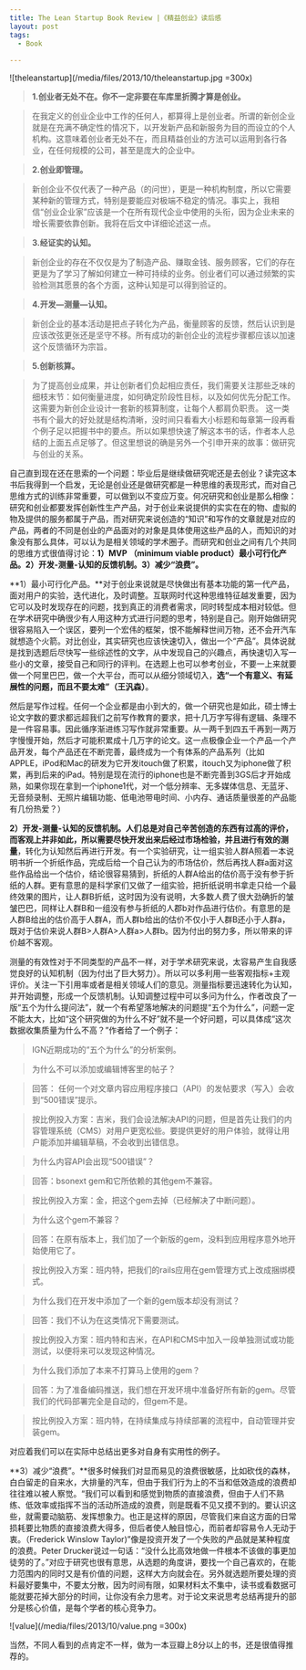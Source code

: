 ```yaml
---
title: The Lean Startup Book Review |《精益创业》读后感
layout: post
tags:
  - Book
  
---  
```


![theleanstartup](/media/files/2013/10/theleanstartup.jpg =300x)

>**1.创业者无处不在。你不一定非要在车库里折腾才算是创业。**

>在我定义的创业企业中工作的任何人，都算得上是创业者。所谓的新创企业就是在充满不确定性的情况下，以开发新产品和新服务为目的而设立的个人机构。这意味着创业者无处不在，而且精益创业的方法可以运用到各行各业，在任何规模的公司，甚至是庞大的企业中。

>**2.创业即管理。**

>新创企业不仅代表了一种产品（的问世），更是一种机构制度，所以它需要某种新的管理方式，特别是要能应对极端不稳定的情况。事实上，我相信“创业企业家”应该是一个在所有现代企业中使用的头衔，因为企业未来的增长需要依靠创新。我将在后文中详细论述这一点。

>**3.经证实的认知。**

>新创企业的存在不仅仅是为了制造产品、赚取金钱、服务顾客，它们的存在更是为了学习了解如何建立一种可持续的业务。创业者们可以通过频繁的实验检测其愿景的各个方面，这种认知是可以得到验证的。

>**4.开发—测量—认知。**

>新创企业的基本活动是把点子转化为产品，衡量顾客的反馈，然后认识到是应该改弦更张还是坚守不移。所有成功的新创企业的流程步骤都应该以加速这个反馈循环为宗旨。

>**5.创新核算。**

>为了提高创业成果，并让创新者们负起相应责任，我们需要关注那些乏味的细枝末节：如何衡量进度，如何确定阶段性目标，以及如何优先分配工作。这需要为新创企业设计一套新的核算制度，让每个人都肩负职责。
这一类书有个最大的好处就是结构清晰，没时间只看看大小标题和每章第一段再看个例子足以把握书中的要点。所以如果想快速了解这本书的话，作者本人总结的上面五点足够了。但这里想说的确是另外一个引申开来的故事：做研究与创业的关系。

自己直到现在还在思索的一个问题：毕业后是继续做研究呢还是去创业？读完这本书后我得到一个启发，无论是创业还是做研究都是一种思维的表现形式，而对自己思维方式的训练非常重要，可以做到以不变应万变。何况研究和创业是那么相像：研究和创业都要发挥创新性生产产品，对于创业来说提供的实实在在的物、虚拟的物及提供的服务都属于产品，而对研究来说创造的“知识”和写作的文章就是对应的产品，两者的不同是创业的产品面对的对象是具体使用这些产品的人，而知识的对象没有那么具体，可以认为是相关领域的学术圈子。而研究和创业之间有几个共同的思维方式很值得讨论：**1）MVP （minimum viable product）最小可行化产品。2）开发-测量-认知的反馈机制。3）减少“浪费”。**

**1）最小可行化产品。**对于创业来说就是尽快做出有基本功能的第一代产品，面对用户的实验，迭代进化，及时调整。互联网时代这种思维特征越发重要，因为它可以及时发现存在的问题，找到真正的消费者需求，同时转型成本相对较低。但在学术研究中确很少有人用这种方式进行问题的思考，特别是自己。刚开始做研究很容易陷入一个误区，要列一个宏伟的框架，恨不能解释世间万物，还不会开汽车就想造个火箭。对比创业，其实研究也应该快速切入，做出一个“产品”。具体说就是找到选题后尽快写一些综述性的文字，从中发现自己的兴趣点，再快速切入写一些小的文章，接受自己和同行的评判。在选题上也可以参考创业，不要一上来就要做一个阿里巴巴，做一个大平台，而可以从细分领域切入，**选“一个有意义、有延展性的问题，而且不要太难”（王汎森）**。

然后是写作过程。任何一个企业都是由小到大的，做一个研究也是如此，硕士博士论文字数的要求都远超我们之前写作教育的要求，把十几万字写得有逻辑、条理不是一件容易事。因此循序渐进练习写作就非常重要。从一两千到四五千再到一两万字慢慢开始，然后才可能积累成十几万字的论文。这一点极像企业一个产品一个产品开发，每个产品还在不断完善，最终成为一个有体系的产品系列（比如APPLE，iPod和Mac的研发为它开发itouch做了积累，itouch又为iphone做了积累，再到后来的iPad。特别是现在流行的iphone也是不断完善到3GS后才开始成熟，如果你现在拿到一个iphone1代，对一个低分辨率、无多媒体信息、无蓝牙、无音频录制、无照片编辑功能、低电池带电时间、小内存、通话质量很差的产品能有几份热爱？）

**2）开发-测量-认知的反馈机制。**人们总是对自己辛苦创造的东西有过高的评价，而客观上并非如此，所以需要尽快开发出来后经过市场检验，并且进行**有效的测量**，转化为认知然后再进行开发。有一个实验研究，让一组实验人群A照着一本说明书折一个折纸作品，完成后给一个自己认为的市场估价，然后再找人群a面对这些作品给出一个估价，结论很容易猜到，折纸的人群A给出的估价高于没有参于折纸的人群。更有意思的是科学家们又做了一组实验，把折纸说明书拿走只给一个最终效果的图片，让人群B折纸，这时因为没有说明，大多数人费了很大劲确折的皱皱巴巴，同样让人群B和一组没有参与折纸的人郡b对作品进行估价。有意思的是人群B给出的估价高于人群A，而人群b给出的估价不仅小于人群B还小于人群a，既对于估价来说人群B>人群A>人群a>人群b。因为付出的努力多，所以带来的评价越不客观。

测量的有效性对于不同类型的产品不一样，对于学术研究来说，太容易产生自我感觉良好的认知机制（因为付出了巨大努力）。所以可以多利用一些客观指标+主观评价。关注一下引用率或者是相关领域人们的意见。测量指标要迅速转化为认知，并开始调整，形成一个反馈机制。认知调整过程中可以多问为什么，作者改良了一版“五个为什么提问法”，就一个有希望落地解决的问题提“五个为什么”，问题一定不能太大，比如“这个研究做的为什么不好”就不是一个好问题，可以具体成“这次数据收集质量为什么不高？”作者给了一个例子：

>IGN近期成功的“五个为什么”的分析案例。

>为什么不可以添加或编辑博客里的帖子？

>回答： 任何一个对文章内容应用程序接口（API）的发帖要求（写入）会收到“500错误”提示。

>按比例投入方案：吉米，我们会设法解决API的问题，但是首先让我们的内容管理系统（CMS）对用户更宽松些。要提供更好的用户体验，就得让用户能添加并编辑草稿，不会收到出错信息。

>为什么内容API会出现“500错误”？

>回答：bsonext gem和它所依赖的其他gem不兼容。

>按比例投入方案：金，把这个gem去掉（已经解决了中断问题）。

>为什么这个gem不兼容？

>回答：在原有版本上，我们加了一个新版的gem，没料到应用程序意外地开始使用它了。

>按比例投入方案：班内特，把我们的rails应用在gem管理方式上改成捆绑模式。

>为什么我们在开发中添加了一个新的gem版本却没有测试？

>回答：我们不认为在这类情况下需要测试。

>按比例投入方案：班内特和吉米，在API和CMS中加入一段单独测试或功能测试，以便将来可以发现这种情况。

>为什么我们添加了本来不打算马上使用的gem？

>回答：为了准备编码推送，我们想在开发环境中准备好所有新的gem。尽管我们的代码部署完全是自动的，但gem不是。

>按比例投入方案：班内特，在持续集成与持续部署的流程中，自动管理并安装gem。

对应着我们可以在实际中总结出更多对自身有实用性的例子。

**3）减少“浪费”。**很多时候我们对显而易见的浪费很敏感，比如砍伐的森林，白白留走的自来水，大排量的汽车，但由于我们行为上的不当和低效造成的浪费却往往难以被人察觉。“我们可以看到和感觉到物质的直接浪费，但由于人们不熟练、低效率或指挥不当的活动所造成的浪费，则是既看不见又摸不到的。要认识这些，就需要动脑筋、发挥想象力。也正是这样的原因，尽管我们来自这方面的日常损耗要比物质的直接浪费大得多，但后者使人触目惊心，而前者却容易令人无动于衷。（Frederick Winslow Taylor)”像是投资开发了一个失败的产品就是某种程度的浪费。Peter Drucker说过一句话：“没什么比高效地做一件根本不该做的事更加徒劳的了。”对应于研究也很有意思，从选题的角度讲，要找一个自己喜欢的，在能力范围内的同时又是有价值的问题，这样大方向就会在。另外就选题所要处理的资料最好要集中，不要太分散，因为时间有限，如果材料太不集中，读书或看数据可能就要花掉大部分的时间，让你没有余力思考。对于论文来说思考总结再提升的部分是核心价值，是每个学者的核心竞争力。

![value](/media/files/2013/10/value.png =300x)

当然，不同人看到的点肯定不一样，做为一本豆瓣上8分以上的书，还是很值得推荐的。